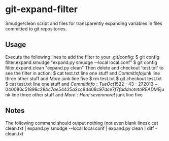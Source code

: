 git-expand-filter
=================

Smudge/clean script and files for transparently expanding variables in files committed to git repositories.

Usage
-----

Execute the following lines to add the filter to your .git/config:
    $ git config filter.expand.smudge "expand.py smudge --local local.conf"
    $ git config filter.expand.clean "expand.py clean"
Then delete and checkout 'test.txt' to see the filter in action:
    $ cat test.txt
    line one
    stuff and $CommitInfo$junk
    line three
    other stuff and $More$ junk
    line five
    $ rm test.txt
    $ git checkout test.txt
    $ cat test.txt
    line one
    stuff and $CommitInfo: Tue Oct 15 22:43:27 2013 -0400 80c51898c28bc7ae54425a2cc84a08c97dce7f7f add note to README$junk
    line three
    other stuff and $More: Here's even more!$ junk
    line five

Notes
-----

The following command should output nothing (not even blank lines):
    cat clean.txt | expand.py smudge --local local.conf | expand.py clean | diff - clean.txt
